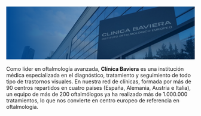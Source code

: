 ![](https://raw.githubusercontent.com/clinicabaviera/.github/main/profile/images/banner.PNG)

Como líder en oftalmología avanzada, **Clínica Baviera** es una institución médica especializada en el diagnóstico, tratamiento y seguimiento de todo tipo de trastornos visuales. En nuestra red de clínicas, formada por más de 90 centros repartidos en cuatro países (España, Alemania, Austria e Italia), un equipo de más de 200 oftalmólogos ya ha realizado más de 1.000.000 tratamientos, lo que nos convierte en centro europeo de referencia en oftalmología.
